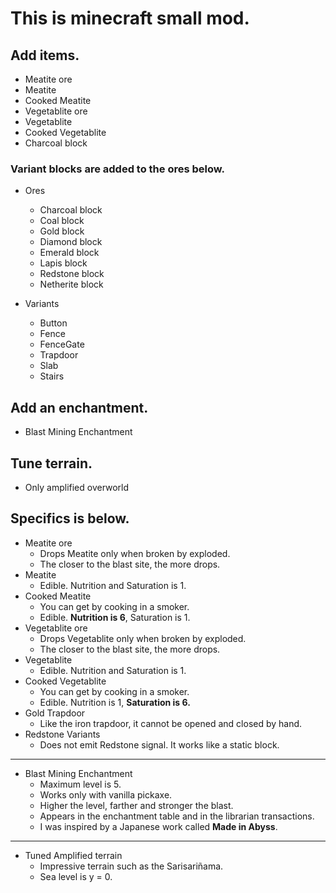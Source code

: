 # This is minecraft small mod.

## Add items.

- Meatite ore
- Meatite
- Cooked Meatite
- Vegetablite ore
- Vegetablite
- Cooked Vegetablite
- Charcoal block

### Variant blocks are added to the ores below.

- Ores
    - Charcoal block
    - Coal block
    - Gold block
    - Diamond block
    - Emerald block
    - Lapis block
    - Redstone block
    - Netherite block

- Variants
    - Button
    - Fence
    - FenceGate
    - Trapdoor
    - Slab
    - Stairs

## Add an enchantment.

- Blast Mining Enchantment

## Tune terrain.

- Only amplified overworld

## Specifics is below.

- Meatite ore
    - Drops Meatite only when broken by exploded.
    - The closer to the blast site, the more drops.
- Meatite
    - Edible. Nutrition and Saturation is 1.
- Cooked Meatite
    - You can get by cooking in a smoker.
    - Edible. **Nutrition is 6**, Saturation is 1.
- Vegetablite ore
    - Drops Vegetablite only when broken by exploded.
    - The closer to the blast site, the more drops.
- Vegetablite
    - Edible. Nutrition and Saturation is 1.
- Cooked Vegetablite
    - You can get by cooking in a smoker.
    - Edible. Nutrition is 1, **Saturation is 6.**
- Gold Trapdoor
    - Like the iron trapdoor, it cannot be opened and closed by hand.
- Redstone Variants
  - Does not emit Redstone signal. It works like a static block.

---

- Blast Mining Enchantment
    - Maximum level is 5.
    - Works only with vanilla pickaxe.
    - Higher the level, farther and stronger the blast.
    - Appears in the enchantment table and in the librarian transactions.
    - I was inspired by a Japanese work called **Made in Abyss**.

---

- Tuned Amplified terrain
    - Impressive terrain such as the Sarisariñama.
    - Sea level is y = 0.